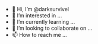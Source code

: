 - 👋 Hi, I’m @darksurvivel
- 👀 I’m interested in ...
- 🌱 I’m currently learning ...
- 💞️ I’m looking to collaborate on ...
- 📫 How to reach me ...

<!---
darksurvivel/darksurvivel is a ✨ special ✨ repository because its `README.md` (this file) appears on your GitHub profile.
You can click the Preview link to take a look at your changes.
--->
